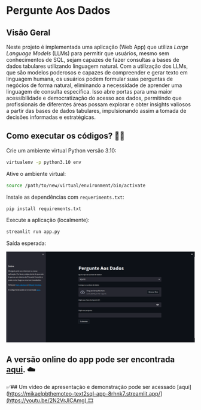 # Pergunte Aos Dados
## Visão Geral
Neste projeto é implementada uma aplicação (Web App) que utiliza *Large* *Language* *Models* (LLMs) para permitir que usuários, mesmo sem conhecimentos de SQL, sejam capazes de fazer consultas a bases de dados tabulares utilizando linguagem natural. Com a utilização dos LLMs, que são modelos poderosos e capazes de compreender e gerar texto em linguagem humana, os usuários podem formular suas perguntas de negócios de forma natural, eliminando a necessidade de aprender uma linguagem de consulta específica. Isso abre portas para uma maior acessibilidade e democratização do acesso aos dados, permitindo que profissionais de diferentes áreas possam explorar e obter insights valiosos a partir das bases de dados tabulares, impulsionando assim a tomada de decisões informadas e estratégicas.

## Como executar os códigos? 👨‍💻
Crie um ambiente virtual Python versão 3.10:
```bash
virtualenv -p python3.10 env
```
Ative o ambiente virtual: 
```bash
source /path/to/new/virtual/environment/bin/activate
```
Instale as dependências com ``requeriments.txt``:
```bash
pip install requirements.txt
```
Execute a aplicação (localmente):
```bash
streamlit run app.py
```
Saída esperada:
<center><img width="800" src="images/output.png"></center>

## A versão online do app pode ser encontrada [aqui](https://mikaelpbthemoteo-text2sql-app-8rhnk7.streamlit.app/). ☁️

✅## Um vídeo de apresentação e demonstração pode ser acessado [aqui](https://mikaelpbthemoteo-text2sql-app-8rhnk7.streamlit.app/](https://youtu.be/2N2VrJICAmg).🎞️
